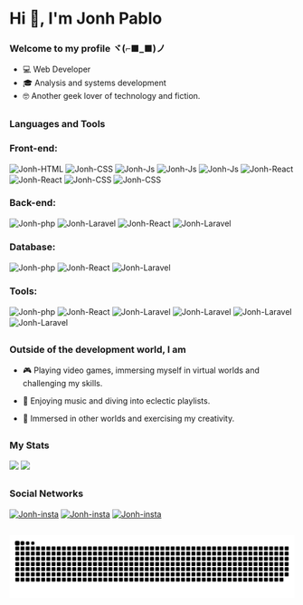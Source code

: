 # <h1>Hi 👋, I'm Jonh Pablo</h1>

### <label>Welcome to my profile ヾ(⌐■_■)ノ</label>
  
- 💻 Web Developer
- :mortar_board: Analysis and systems development 
- 🤓 Another geek lover of technology and fiction.
##

### Languages and Tools

<h3>Front-end:</h3>

<div style="display: inline_block">
  <img align="center" alt="Jonh-HTML" height="40" width="40" src="https://skillicons.dev/icons?i=html">
  <img align="center" alt="Jonh-CSS" height="40" width="40" src="https://skillicons.dev/icons?i=css">
  <img align="center" alt="Jonh-Js" height="40" width="40" src="https://skillicons.dev/icons?i=js">
  <img align="center" alt="Jonh-Js" height="40" width="40" src="https://skillicons.dev/icons?i=jquery">
  <img align="center" alt="Jonh-Js" height="40" width="40" src="https://skillicons.dev/icons?i=ts">
  <img align="center" alt="Jonh-React" height="40" width="40" src="https://skillicons.dev/icons?i=react">
  <img align="center" alt="Jonh-React" height="40" width="40" src="https://skillicons.dev/icons?i=nextjs">
  <img align="center" alt="Jonh-CSS" height="40" width="40" src="https://skillicons.dev/icons?i=bootstrap">
  <img align="center" alt="Jonh-CSS" height="40" width="40" src="https://skillicons.dev/icons?i=tailwind">
</div>

<h3>Back-end:</h3>
<div style="display: inline_block">
  <img align="center" alt="Jonh-php" height="40" width="40" src="https://skillicons.dev/icons?i=php">
  <img align="center" alt="Jonh-Laravel" height="40" width="40" src="https://skillicons.dev/icons?i=laravel">
  <img align="center" alt="Jonh-React" height="40" width="40" src="https://skillicons.dev/icons?i=nodejs">
  <img align="center" alt="Jonh-Laravel" height="40" width="40" src="https://skillicons.dev/icons?i=express">
</div>

<h3>Database:</h3>
<div style="display: inline_block">
  <img align="center" alt="Jonh-php" height="40" width="40" src="https://skillicons.dev/icons?i=mysql">
  <img align="center" alt="Jonh-React" height="40" width="40" src="https://skillicons.dev/icons?i=mongodb">
  <img align="center" alt="Jonh-Laravel" height="40" width="40" src="https://skillicons.dev/icons?i=firebase">
</div>

<h3>Tools:</h3>
<div style="display: inline_block">
  <img align="center" alt="Jonh-php" height="40" width="40" src="https://skillicons.dev/icons?i=git">
  <img align="center" alt="Jonh-React" height="40" width="40" src="https://skillicons.dev/icons?i=github">
  <img align="center" alt="Jonh-Laravel" height="40" width="40" src="https://skillicons.dev/icons?i=bitbucket">
  <img align="center" alt="Jonh-Laravel" height="40" width="40" src="https://skillicons.dev/icons?i=docker">
  <img align="center" alt="Jonh-Laravel" height="40" width="40" src="https://skillicons.dev/icons?i=vscode">
  <img align="center" alt="Jonh-Laravel" height="40" width="40" src="https://skillicons.dev/icons?i=figma">
</div>

##

### <label align="left"> Outside of the development world, I am </label>

- <p>🎮 Playing video games, immersing myself in virtual worlds and challenging my skills.</p>
- <p>🎵 Enjoying music and diving into eclectic playlists.</p>
- <p>📖 Immersed in other worlds and exercising my creativity.</p>

##

### <label align="left"> My Stats </label>

<div align="left">
<img height="150em" src="https://github-readme-stats.vercel.app/api?username=Pablojonh6550&show_icons=true&hide_border=true&layout=compact&theme=tokyonight&include_all_commits=true&count_private=true"/>
  <img height="150em" src="https://github-readme-stats.vercel.app/api/top-langs/?username=Pablojonh6550&exclude_repo=KNN-Image-Classification&show_icons=true&hide_border=true&layout=compact&langs_count=8&theme=tokyonight"/>
</div>

##

### Social Networks

<a href="https://github.com/Pablojonh6550"><img align="center" alt="Jonh-insta" height="40" width="40" src="https://skillicons.dev/icons?i=github"></a>
<a href="https://www.linkedin.com/in/jonh-pablo"><img align="center" alt="Jonh-insta" height="40" width="40" src="https://skillicons.dev/icons?i=linkedin"></a>
<a href="https://www.instagram.com/pablojonh_/"><img align="center" alt="Jonh-insta" height="40" width="40" src="https://skillicons.dev/icons?i=instagram"></a>

##

![Snake animation](https://github.com/wellingtoncarneirobarbosa/wellingtoncarneirobarbosa/blob/output/github-contribution-grid-snake.svg)

<!-- PabloJonh -->
